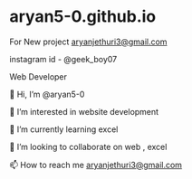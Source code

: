 # aryan5-0.github.io


For New project aryanjethuri3@gmail.com

instagram id - @geek_boy07 


Web Developer

👋 Hi, I’m @aryan5-0

👀 I’m interested in website development

🌱 I’m currently learning excel

💞️ I’m looking to collaborate on web , excel

📫 How to reach me aryanjethuri3@gmail.com

